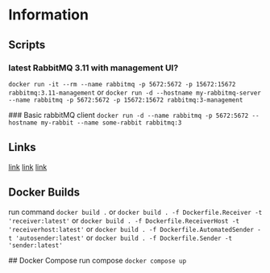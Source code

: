 # Information
## Scripts
### latest RabbitMQ 3.11 with management UI?
`docker run -it --rm --name rabbitmq -p 5672:5672 -p 15672:15672 rabbitmq:3.11-management`
or 
`docker run -d --hostname my-rabbitmq-server --name rabbitmq -p 5672:5672 -p 15672:15672 rabbitmq:3-management`

### Basic rabbitMQ client
`docker run -d --name rabbitmq -p 5672:5672 --hostname my-rabbit --name some-rabbit rabbitmq:3`

## Links
[link](https://www.rabbitmq.com/tutorials/tutorial-one-dotnet.html)
[link](https://code-maze.com/aspnetcore-rabbitmq/)
[link](https://iqan.medium.com/containerizing-a-net-core-service-with-docker-cd9bb42fa6b)

## Docker Builds
run command `docker build .`
or `docker build . -f Dockerfile.Receiver -t 'receiver:latest'`
or `docker build . -f Dockerfile.ReceiverHost -t 'receiverhost:latest'`
or `docker build . -f Dockerfile.AutomatedSender -t 'autosender:latest'`
or `docker build . -f Dockerfile.Sender -t 'sender:latest'`

## Docker Compose
run compose `docker compose up`